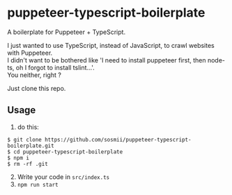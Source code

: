 # puppeteer-typescript-boilerplate

A boilerplate for Puppeteer + TypeScript.

I just wanted to use TypeScript, instead of JavaScript, to crawl websites with Puppeteer.  
I didn't want to be bothered like 'I need to install puppeteer first, then node-ts, oh I forgot to install tslint...'.  
You neither, right ?

Just clone this repo.

## Usage
1. do this:

```
$ git clone https://github.com/sosmii/puppeteer-typescript-boilerplate.git
$ cd puppeteer-typescript-boilerplate
$ npm i
$ rm -rf .git
```

2. Write your code in `src/index.ts`
3. `npm run start`
